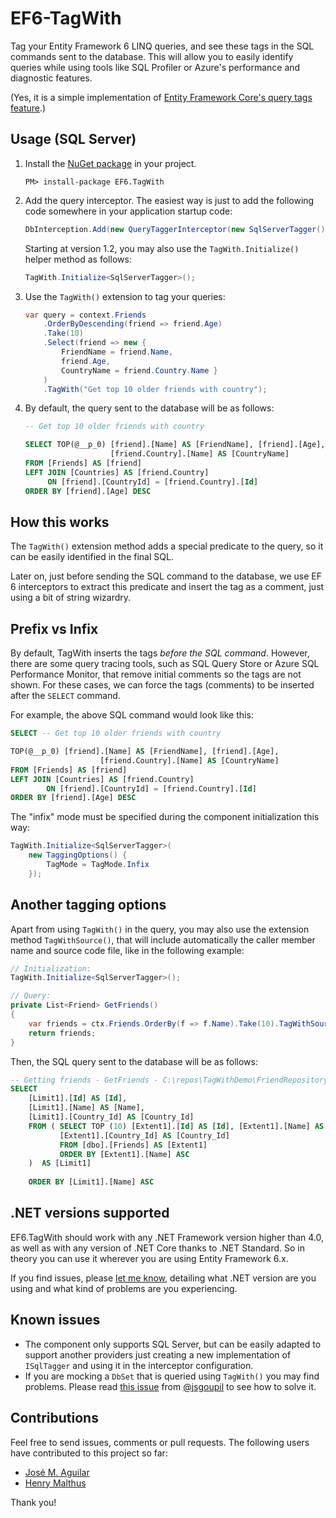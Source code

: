 # EF6-TagWith

Tag your Entity Framework 6 LINQ queries, and see these tags in the SQL commands sent to the database. This will allow you to easily 
identify queries while using tools like SQL Profiler or Azure's performance and diagnostic features.

(Yes, it is a simple implementation of [Entity Framework Core's query tags feature](https://docs.microsoft.com/en-us/ef/core/querying/tags).)

## Usage (SQL Server)

1. Install the [NuGet package](https://www.nuget.org/packages/EF6.TagWith/) in your project.

    ```
    PM> install-package EF6.TagWith
    ```

2. Add the query interceptor. The easiest way is just to add the following code
   somewhere in your application startup code:

    ```cs
    DbInterception.Add(new QueryTaggerInterceptor(new SqlServerTagger()));
    ```

    Starting at version 1.2, you may also use the `TagWith.Initialize()` helper method as follows:

    ```cs
    TagWith.Initialize<SqlServerTagger>();
    ```

3. Use the `TagWith()` extension to tag your queries:

    ```cs
    var query = context.Friends
        .OrderByDescending(friend => friend.Age)
        .Take(10)
        .Select(friend => new { 
            FriendName = friend.Name, 
            friend.Age, 
            CountryName = friend.Country.Name }
        )
        .TagWith("Get top 10 older friends with country");
    ```

4. By default, the query sent to the database will be as follows:

    ```sql
    -- Get top 10 older friends with country

    SELECT TOP(@__p_0) [friend].[Name] AS [FriendName], [friend].[Age], 
                       [friend.Country].[Name] AS [CountryName]
    FROM [Friends] AS [friend]
    LEFT JOIN [Countries] AS [friend.Country] 
         ON [friend].[CountryId] = [friend.Country].[Id]
    ORDER BY [friend].[Age] DESC
    ```

## How this works

The `TagWith()` extension method adds a special predicate to the query, so it can be easily identified in the final SQL. 

Later on, just before sending the SQL command to the database, we use EF 6 interceptors to extract this predicate and insert the tag as a comment, just using a bit of string wizardry.


## Prefix vs Infix

By default, TagWith inserts the tags _before the SQL command_. However, there are some query tracing tools, such as SQL Query Store or Azure SQL Performance Monitor, that remove initial comments so the tags are not shown. For these cases, we can force the tags (comments) to be inserted after the `SELECT` command.

For example, the above SQL command would look like this:

```sql
SELECT -- Get top 10 older friends with country

TOP(@__p_0) [friend].[Name] AS [FriendName], [friend].[Age], 
                    [friend.Country].[Name] AS [CountryName]
FROM [Friends] AS [friend]
LEFT JOIN [Countries] AS [friend.Country] 
        ON [friend].[CountryId] = [friend.Country].[Id]
ORDER BY [friend].[Age] DESC
```

The "infix" mode must be specified during the component initialization this way:

```cs
TagWith.Initialize<SqlServerTagger>(
    new TaggingOptions() { 
        TagMode = TagMode.Infix 
    });
```

## Another tagging options

Apart from using `TagWith()` in the query, you may also use the extension method `TagWithSource()`, that will include automatically the caller member name and source code file, like in the following example:

```cs
// Initialization:
TagWith.Initialize<SqlServerTagger>();

// Query:
private List<Friend> GetFriends()
{
    var friends = ctx.Friends.OrderBy(f => f.Name).Take(10).TagWithSource("Getting friends").ToList();
    return friends;
}
```

Then, the SQL query sent to the database will be as follows:

```sql
-- Getting friends - GetFriends - C:\repos\TagWithDemo\FriendRepository.cs:20
SELECT 
    [Limit1].[Id] AS [Id], 
    [Limit1].[Name] AS [Name], 
    [Limit1].[Country_Id] AS [Country_Id]
    FROM ( SELECT TOP (10) [Extent1].[Id] AS [Id], [Extent1].[Name] AS [Name],
           [Extent1].[Country_Id] AS [Country_Id]
           FROM [dbo].[Friends] AS [Extent1]
           ORDER BY [Extent1].[Name] ASC
    )  AS [Limit1]
    
    ORDER BY [Limit1].[Name] ASC
```

## .NET versions supported

EF6.TagWith should work with any .NET Framework version higher than 4.0, as well as with any version of .NET Core thanks to .NET Standard. So in theory you can use it wherever you are using Entity Framework 6.x.

If you find issues, please [let me know](https://github.com/VariableNotFound/ef6-tagwith/issues), detailing what .NET version are you using and what kind of problems are you experiencing.

## Known issues

* The component only supports SQL Server, but can be easily adapted to support another providers just creating a new implementation of `ISqlTagger` and using it in the interceptor configuration.
* If you are mocking a `DbSet` that is queried using `TagWith()` you may find problems. Please read [this issue](https://github.com/VariableNotFound/ef6-tagwith/issues/4) from [@jsgoupil](https://github.com/jsgoupil) to see how to solve it.

## Contributions

Feel free to send issues, comments or pull requests. The following users have contributed to this project so far:

* [José M. Aguilar](https://github.com/jmaguilar)
* [Henry Malthus](https://github.com/henrym)

Thank you!
